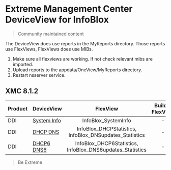 # Extreme Management Center DeviceView for InfoBlox
>Community maintained content

The DeviceView does use reports in the MyReports directory. Those reports use FlexViews, FlexViews does use MIBs.

1. Make sure all flexviews are working. If not check relevant mibs are imported.
2. Upload reports to the appdata/OneView/MyReports directory.
3. Restart nsserver service.

## XMC 8.1.2

| Product  | DeviceView   | FlexView   | Buildin FlexView | Example   |
| -------- | ------------ |:----------:|:----------------:| --------- |
| DDI |[System Info](xml/DeviceViewInfoBloxSystem.xml)|InfoBlox_SystemInfo| - |[png](sample/DeviceViewInfoBloxSystem.png?raw=true)|
| DDI |[DHCP DNS](xml/DeviceViewInfoBloxDHCP.xml)|InfoBlox_DHCPStatistics, InfoBlox_DNSupdates_Statistics| - |[png](sample/DeviceViewInfoBloxDHCP.png?raw=true)|
| DDI |[DHCP6 DNS6](xml/DeviceViewInfoBloxDHCP6.xml)|InfoBlox_DHCP6Statistics, InfoBlox_DNS6updates_Statistics| - |[png](sample/DeviceViewInfoBloxDHCP6.png?raw=true)|

>Be Extreme